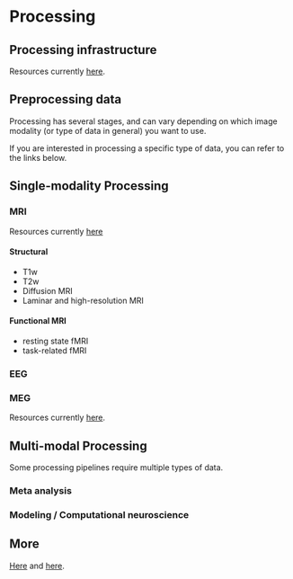 # Processing

## Processing infrastructure

Resources currently [here](41-computing.md#Computing-Resources).

## Preprocessing data

Processing has several stages, and can vary depending on which image modality
(or type of data in general) you want to use.

If you are interested in processing a specific type of data, you can refer to
the links below.

## Single-modality Processing

### MRI

Resources currently
[here](42-analysis-software-MRI.md#Neuroimaging-analysis-software-for-MRI)

#### Structural

- T1w
- T2w
- Diffusion MRI
- Laminar and high-resolution MRI

#### Functional MRI

- resting state fMRI
- task-related fMRI

### EEG

### MEG

Resources currently
[here](43-analysis-software-MEEG.md#Neuroimaging-analysis-software-for-MEEG).

## Multi-modal Processing

Some processing pipelines require multiple types of data.

<!-- Pipelines requiring multimodal data can be found [here](). -->

### Meta analysis

### Modeling / Computational neuroscience

## More

[Here](45-learning-neuroimaging.md#Neuroimaging) and
[here](46-neuroimaging-resources.md#Neuroimaging-resources).
